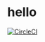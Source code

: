 
# hello
[![CircleCI](https://dl.circleci.com/status-badge/img/gh/brysonwaisi/hello-microservices/tree/main.svg?style=svg)](https://dl.circleci.com/status-badge/redirect/gh/brysonwaisi/hello-microservices/tree/main)